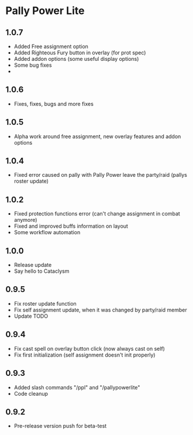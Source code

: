 # Pally Power Lite

## 1.0.7

- Added Free assignment option
- Added Righteous Fury button in overlay (for prot spec)
- Added addon options (some useful display options)
- Some bug fixes
- 
## 1.0.6

- Fixes, fixes, bugs and more fixes

## 1.0.5

- Alpha work around free assignment, new overlay features and addon options

## 1.0.4

- Fixed error caused on pally with Pally Power leave the party/raid (pallys roster update)

## 1.0.2

- Fixed protection functions error (can't change assignment in combat anymore)
- Fixed and improved buffs information on layout
- Some workflow automation

## 1.0.0

- Release update
- Say hello to Cataclysm

## 0.9.5

- Fix roster update function
- Fix self assignment update, when it was changed by party/raid member
- Update TODO

## 0.9.4

- Fix cast spell on overlay button click (now always cast on self)
- Fix first initialization (self assignment doesn't init properly)

## 0.9.3

- Added slash commands "/ppl" and "/pallypowerlite"
- Code cleanup

## 0.9.2

- Pre-release version push for beta-test